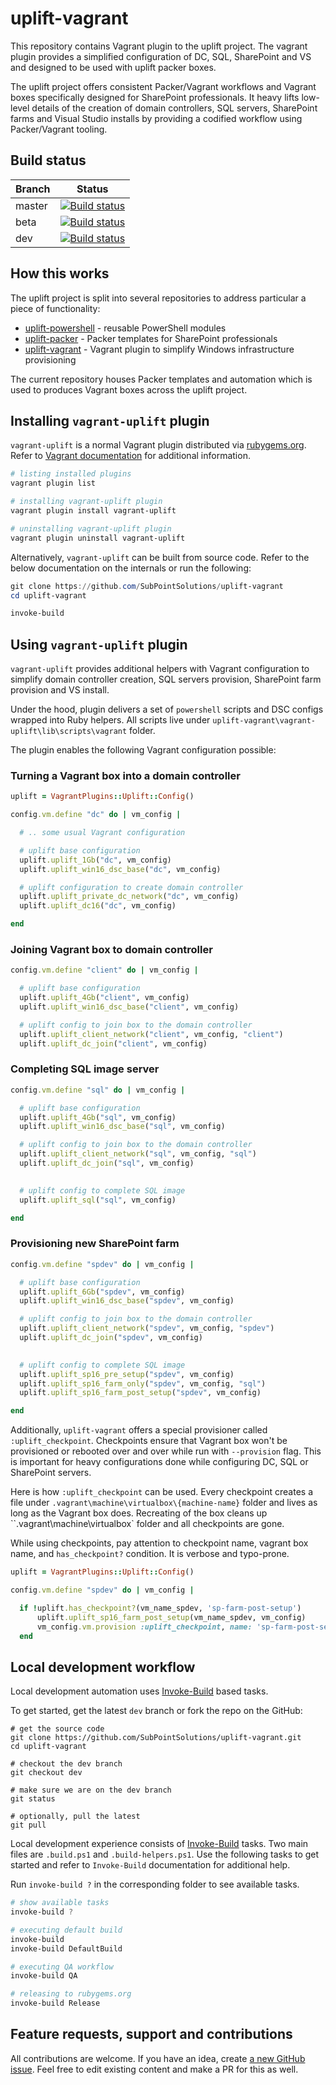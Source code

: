 # uplift-vagrant
This repository contains Vagrant plugin to the uplift project. The vagrant plugin provides a simplified configuration of DC, SQL, SharePoint and VS and designed to be used with uplift packer boxes.

The uplift project offers consistent Packer/Vagrant workflows and Vagrant boxes specifically designed for SharePoint professionals. It heavy lifts low-level details of the creation of domain controllers, SQL servers, SharePoint farms and Visual Studio installs by providing a codified workflow using Packer/Vagrant tooling.

##  Build status
| Branch  | Status | 
| ------------- | ------------- |  
| master| [![Build status](https://ci.appveyor.com/api/projects/status/d0uti257xjwgj5or/branch/master?svg=true)](https://ci.appveyor.com/project/SubPointSupport/uplift-vagrant/branch/master) |  
| beta  | [![Build status](https://ci.appveyor.com/api/projects/status/d0uti257xjwgj5or/branch/beta?svg=true)](https://ci.appveyor.com/project/SubPointSupport/uplift-vagrant/branch/beta) |  
| dev   | [![Build status](https://ci.appveyor.com/api/projects/status/d0uti257xjwgj5or/branch/dev?svg=true)](https://ci.appveyor.com/project/SubPointSupport/uplift-vagrant/branch/dev) |  

## How this works
The uplift project is split into several repositories to address particular a piece of functionality:

* [uplift-powershell](https://github.com/SubPointSolutions/uplift-powershell) - reusable PowerShell modules
* [uplift-packer](https://github.com/SubPointSolutions/uplift-packer) - Packer templates for SharePoint professionals
* [uplift-vagrant](https://github.com/SubPointSolutions/uplift-vagrant) - Vagrant plugin to simplify Windows infrastructure provisioning 

The current repository houses Packer templates and automation which is used to produces Vagrant boxes across the uplift project.

## Installing `vagrant-uplift` plugin
`vagrant-uplift` is a normal Vagrant plugin distributed via [rubygems.org](https://rubygems.org/gems/vagrant-uplift). Refer to [Vagrant documentation](https://www.vagrantup.com/docs) for additional information.

```powershell
# listing installed plugins
vagrant plugin list

# installing vagrant-uplift plugin
vagrant plugin install vagrant-uplift 

# uninstalling vagrant-uplift plugin
vagrant plugin uninstall vagrant-uplift 
```

Alternatively, `vagrant-uplift` can be built from source code. Refer to the below documentation on the internals or run the following:
```powershell
git clone https://github.com/SubPointSolutions/uplift-vagrant
cd uplift-vagrant

invoke-build
```

## Using `vagrant-uplift` plugin
`vagrant-uplift` provides additional helpers with Vagrant configuration to simplify domain controller creation, SQL servers provision, SharePoint farm provision and VS install.

Under the hood, plugin delivers a set of `powershell` scripts and DSC configs wrapped into Ruby helpers. All scripts live under `uplift-vagrant\vagrant-uplift\lib\scripts\vagrant` folder. 

The plugin enables the following Vagrant configuration possible:

### Turning a Vagrant box into a domain controller
```ruby
uplift = VagrantPlugins::Uplift::Config()

config.vm.define "dc" do | vm_config | 

  # .. some usual Vagrant configuration

  # uplift base configuration
  uplift.uplift_1Gb("dc", vm_config)
  uplift.uplift_win16_dsc_base("dc", vm_config)

  # uplift configuration to create domain controller
  uplift.uplift_private_dc_network("dc", vm_config)
  uplift.uplift_dc16("dc", vm_config)

end
```

### Joining Vagrant box to domain controller
```ruby
config.vm.define "client" do | vm_config | 

  # uplift base configuration
  uplift.uplift_4Gb("client", vm_config)
  uplift.uplift_win16_dsc_base("client", vm_config)

  # uplift config to join box to the domain controller
  uplift.uplift_client_network("client", vm_config, "client")
  uplift.uplift_dc_join("client", vm_config)

```

### Completing SQL image server
```ruby
config.vm.define "sql" do | vm_config | 

  # uplift base configuration
  uplift.uplift_4Gb("sql", vm_config)
  uplift.uplift_win16_dsc_base("sql", vm_config)

  # uplift config to join box to the domain controller
  uplift.uplift_client_network("sql", vm_config, "sql")
  uplift.uplift_dc_join("sql", vm_config)
  

  # uplift config to complete SQL image
  uplift.uplift_sql("sql", vm_config)

end
```

### Provisioning new SharePoint farm
```ruby
config.vm.define "spdev" do | vm_config | 

  # uplift base configuration
  uplift.uplift_6Gb("spdev", vm_config)
  uplift.uplift_win16_dsc_base("spdev", vm_config)

  # uplift config to join box to the domain controller
  uplift.uplift_client_network("spdev", vm_config, "spdev")
  uplift.uplift_dc_join("spdev", vm_config)
  

  # uplift config to complete SQL image
  uplift.uplift_sp16_pre_setup("spdev", vm_config)
  uplift.uplift_sp16_farm_only("spdev", vm_config, "sql")
  uplift.uplift_sp16_farm_post_setup("spdev", vm_config)

end
```

Additionally, `uplift-vagrant` offers a special provisioner called `:uplift_checkpoint`. Checkpoints ensure that Vagrant box won't be provisioned or rebooted over and over while run with `--provision` flag. This is important for heavy configurations done while configuring DC, SQL or SharePoint servers.

Here is how `:uplift_checkpoint` can be used. Every checkpoint creates a file under `.vagrant\machine\virtualbox\{machine-name}` folder and lives as long as the Vagrant box does. Recreating of the box cleans up ``.vagrant\machine\virtualbox` folder and all checkpoints are gone.

While using checkpoints, pay attention to checkpoint name, vagrant box name, and `has_checkpoint?` condition. It is verbose and typo-prone.

```ruby
uplift = VagrantPlugins::Uplift::Config()

config.vm.define "spdev" do | vm_config | 

  if !uplift.has_checkpoint?(vm_name_spdev, 'sp-farm-post-setup') 
      uplift.uplift_sp16_farm_post_setup(vm_name_spdev, vm_config)
      vm_config.vm.provision :uplift_checkpoint, name: 'sp-farm-post-setup'
  end

```

## Local development workflow
Local development automation uses [Invoke-Build](https://github.com/nightroman/Invoke-Build) based tasks.

To get started, get the latest `dev` branch or fork the repo on the GitHub:
```shell
# get the source code
git clone https://github.com/SubPointSolutions/uplift-vagrant.git
cd uplift-vagrant

# checkout the dev branch
git checkout dev

# make sure we are on the dev branch
git status

# optionally, pull the latest
git pull
```

Local development experience consists of [Invoke-Build](https://github.com/nightroman/Invoke-Build) tasks. Two main files are `.build.ps1` and `.build-helpers.ps1`. Use the following tasks to get started and refer to `Invoke-Build` documentation for additional help.

Run `invoke-build ?` in the corresponding folder to see available tasks.

```powershell
# show available tasks
invoke-build ?

# executing default build
invoke-build 
invoke-build DefaultBuild

# executing QA workflow
invoke-build QA

# releasing to rubygems.org
invoke-build Release
```

## Feature requests, support and contributions
All contributions are welcome. If you have an idea, create [a new GitHub issue](https://github.com/SubPointSolutions/uplift-vagrant/issues). Feel free to edit existing content and make a PR for this as well.